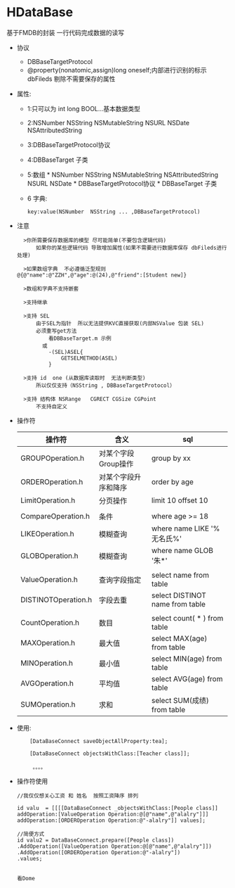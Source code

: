 # HDataBase
基于FMDB的封装   一行代码完成数据的读写

* 协议
	* DBBaseTargetProtocol
   * @property(nonatomic,assign)long oneself;内部进行识别的标示
        dbFileds     剔除不需要保存的属性
* 属性:

	* 1:只可以为 int long BOOL...基本数据类型
   * 2:NSNumber NSString NSMutableString  NSURL NSDate NSAttributedString
   * 3:DBBaseTargetProtocol协议
   * 4:DBBaseTarget 子类
   * 5:数组
           * NSNumber NSString NSMutableString  NSAttributedString NSURL NSDate
           * DBBaseTargetProtocol协议
           * DBBaseTarget 子类
        
   * 6 字典:
   
	   	```
		key:value(NSNumber 	NSString ... ,DBBaseTargetProtocol)
	   ```
   
* 注意

        >你所需要保存数据库的模型 尽可能简单(不要包含逻辑代码)
            如果你的某些逻辑代码 导致增加属性(如果不需要进行数据库保存 dbFileds进行处理)
 
        >如果数组字典  不必遵循泛型规则 @{@"name":@"ZZH",@"age":@(24),@"friend":[Student new]}
 
        >数组和字典不支持嵌套
 
        >支持继承
 
        >支持 SEL
            由于SEL为指针  所以无法提供KVC直接获取(内部NSValue 包装 SEL)
            必须重写get方法
                看DBBaseTarget.m 示例
              或
                -(SEL)ASEL{
                    GETSELMETHOD(ASEL)
                }
 
        >支持 id  one (从数据库读取时  无法判断类型)
            所以仅仅支持（NSString , DBBaseTargetProtocol）
 
        >支持 结构体 NSRange   CGRECT CGSize CGPoint  
            不支持自定义
* 操作符

	|操作符|含义|sql|
	|----|------|----|
	|GROUPOperation.h|对某个字段Group操作|group by xx|
	|ORDEROperation.h|对某个字段升序和降序|order by age|
	|LimitOperation.h|分页操作|limit 10 offset 10|
	|||
	|CompareOperation.h|条件|where age >= 18|
	|LIKEOperation.h|模糊查询|where name LIKE '%无名氏%'|
	|GLOBOperation.h|模糊查询|where name GLOB '朱*'|
	|||
	|ValueOperation.h|查询字段指定|select name from table|
	|DISTINOTOperation.h|字段去重|select DISTINOT name from table|
	|||
	|CountOperation.h|数目|select count( * ) from table|
	|MAXOperation.h|最大值|select MAX(age) from table|
	|MINOperation.h|最小值|select MIN(age) from table|
	|AVGOperation.h|平均值|select AVG(age) from table|
	|SUMOperation.h|求和|select SUM(成绩) from table|

* 使用:

    ```
        [DataBaseConnect saveObjectAllProperty:tea];
 
        [DataBaseConnect objectsWithClass:[Teacher class]];
 
	     。。。。
	```
	
* 操作符使用
	
	```
	//我仅仅想关心工资 和 姓名  按照工资降序 排列
    
    id valu  = [[[[DataBaseConnect _objectsWithClass:[People class]] addOperation:[ValueOperation Operation:@[@"name",@"alalry"]]] addOperation:[ORDEROperation Operation:@"-alalry"]] values];
    
    //简便方式
    id valu2 = DataBaseConnect.prepare([People class])
    .AddOperation([ValueOperation Operation:@[@"name",@"alalry"]])
    .AddOperation([ORDEROperation Operation:@"-alalry"])
    .values;
    
    
    看Dome
	```
	
